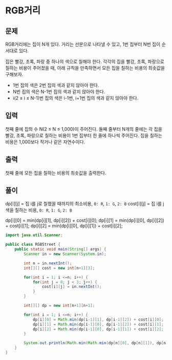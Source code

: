 # RGB거리
## 문제
RGB거리에는 집이 N개 있다. 거리는 선분으로 나타낼 수 있고, 1번 집부터 N번 집이 순서대로 있다.

집은 빨강, 초록, 파랑 중 하나의 색으로 칠해야 한다. 각각의 집을 빨강, 초록, 파랑으로 칠하는 비용이 주어졌을 때, 아래 규칙을 만족하면서 모든 집을 칠하는 비용의 최솟값을 구해보자.

* 1번 집의 색은 2번 집의 색과 같지 않아야 한다.
* N번 집의 색은 N-1번 집의 색과 같지 않아야 한다.
* i(2 ≤ i ≤ N-1)번 집의 색은 i-1번, i+1번 집의 색과 같지 않아야 한다.

## 입력
첫째 줄에 집의 수 N(2 ≤ N ≤ 1,000)이 주어진다. 둘째 줄부터 N개의 줄에는 각 집을 빨강, 초록, 파랑으로 칠하는 비용이 1번 집부터 한 줄에 하나씩 주어진다. 집을 칠하는 비용은 1,000보다 작거나 같은 자연수이다.

## 출력
첫째 줄에 모든 집을 칠하는 비용의 최솟값을 출력한다.

## 풀이

dp[i][j] = 집 i를 j로 칠했을 때까지의 최소비용, `0: R`, `1: G`, `2: B`
cost[i][j] = 집 i를 j색을 칠하는 비용, `0: R`, `1: G`, `2: B`

dp[i][0] = min(dp[i][1], dp[i][2]) + cost[i][0];
dp[i][1] = min(dp[i][0], dp[i][2]) + cost[i][1];
dp[i][2] = min(dp[i][0], dp[i][1]) + cost[i][2];


```java
import java.util.Scanner;

public class RGBStreet {
    public static void main(String[] args) {
        Scanner in = new Scanner(System.in);

        int n = in.nextInt();
        int[][] cost = new int[n+1][3];

        for(int i = 1; i <=n; i++) {
            for(int j = 0; j < 3; j++) {
                cost[i][j] = in.nextInt();
            }
        }

        int[][] dp = new int[n+1][n+1];

        for(int i = 1; i <=n; i++) {
            dp[i][0] = Math.min(dp[i-1][1], dp[i-1][2]) + cost[i][0];
            dp[i][1] = Math.min(dp[i-1][0], dp[i-1][2]) + cost[i][1];
            dp[i][2] = Math.min(dp[i-1][0], dp[i-1][1]) + cost[i][2];
        }

        System.out.println(Math.min(Math.min(dp[n][0], dp[n][1]), dp[n][2]));
    }
}
```
